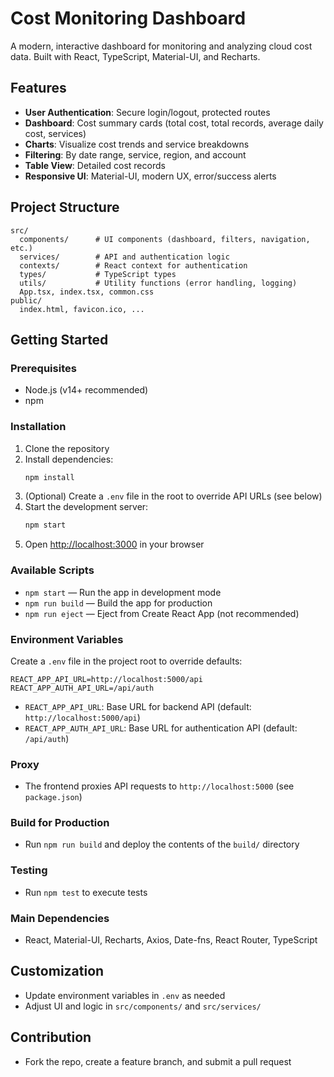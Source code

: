 # Cost Monitoring Dashboard

A modern, interactive dashboard for monitoring and analyzing cloud cost data. Built with React, TypeScript, Material-UI, and Recharts.

## Features
- **User Authentication**: Secure login/logout, protected routes
- **Dashboard**: Cost summary cards (total cost, total records, average daily cost, services)
- **Charts**: Visualize cost trends and service breakdowns
- **Filtering**: By date range, service, region, and account
- **Table View**: Detailed cost records
- **Responsive UI**: Material-UI, modern UX, error/success alerts

## Project Structure
```
src/
  components/      # UI components (dashboard, filters, navigation, etc.)
  services/        # API and authentication logic
  contexts/        # React context for authentication
  types/           # TypeScript types
  utils/           # Utility functions (error handling, logging)
  App.tsx, index.tsx, common.css
public/
  index.html, favicon.ico, ...
```

## Getting Started

### Prerequisites
- Node.js (v14+ recommended)
- npm

### Installation
1. Clone the repository
2. Install dependencies:
   ```bash
   npm install
   ```
3. (Optional) Create a `.env` file in the root to override API URLs (see below)
4. Start the development server:
   ```bash
   npm start
   ```
5. Open [http://localhost:3000](http://localhost:3000) in your browser

### Available Scripts
- `npm start` — Run the app in development mode
- `npm run build` — Build the app for production
- `npm run eject` — Eject from Create React App (not recommended)

### Environment Variables
Create a `.env` file in the project root to override defaults:
```
REACT_APP_API_URL=http://localhost:5000/api
REACT_APP_AUTH_API_URL=/api/auth
```
- `REACT_APP_API_URL`: Base URL for backend API (default: `http://localhost:5000/api`)
- `REACT_APP_AUTH_API_URL`: Base URL for authentication API (default: `/api/auth`)

### Proxy
- The frontend proxies API requests to `http://localhost:5000` (see `package.json`)

### Build for Production
- Run `npm run build` and deploy the contents of the `build/` directory

### Testing
- Run `npm test` to execute tests

### Main Dependencies
- React, Material-UI, Recharts, Axios, Date-fns, React Router, TypeScript

## Customization
- Update environment variables in `.env` as needed
- Adjust UI and logic in `src/components/` and `src/services/`

## Contribution
- Fork the repo, create a feature branch, and submit a pull request
